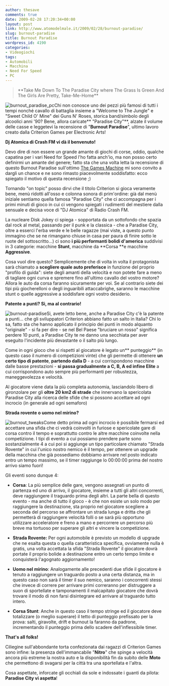 ```yaml
---
author: thesave
comments: true
date: 2009-02-28 17:20:34+00:00
layout: post
link: http://www.atomodelmale.it/2009/02/28/burnout-paradise/
slug: burnout-paradise
title: Burnout Paradise
wordpress_id: 4190
categories:
- Videogiochi
tags:
- Automobili
- Macchina
- Need For Speed
- PC
---
```


<blockquote>**Take Me Down To The Paradise City where The Grass Is Green And The Girls Are Pretty, Take-Me-Home**</blockquote>


![burnout_paradise_pc](http://www.atomodelmale.it/wp-content/uploads/2009/02/burnout_paradise_pc.jpg)Chi non conosce uno dei pezzi più famosi di tutti i tempi nonché cavallo di battaglia insieme a "Welcome to The Jungle" e "Sweet Child O' Mine" dei Guns N' Roses, storica band/simbolo degli alcoolici anni '90? Bene, allora caricate** "Paradise City"**, alzate il volume delle casse e leggetevi la recensione di "**Burnout Paradise**", ultimo lavoro creato dalla Criterion Games per Electronic Arts!

**Dj Atomica di Crash FM vi dà il benvenuto!**

Devo dire di non essere un grande amante di giochi di corse, oddio, qualche capatina per i vari Need for Speed l'ho fatta anch'io, ma non posso certo definirmi un amante del genere; fatto sta che una volta letta la recensione di questo Burnout Paradise sull'ottimo [The Games Machine](http://www.tgmonline.it/) mi sono convito a dargli un chance e ne sono rimasto piacevolmente soddisfatto: ecco spiegato il motivo di questa recensione ;)

Tornando "on topic" posso dirvi che il titolo Criterion si gioca veramente bene, menù ridotti all'osso e colonna sonora di prim'ordine: già dal menù iniziale sentiamo quella famosa "Paradise City" che ci accompagna per i primi minuti di gioco in cui ci vengono spiegati i rudimenti del mestiere dalla sensuale e decisa voce di "DJ Atomica" di Radio Crash FM.

La nucleare Disk Jokey ci spiega - sopportata da un sottofondo che spazia dal rock al metal, passando per il punk e la classica - che a Paradise City, oltre a esserci l'erba verde e le belle ragazze (mai viste, a questo punto immagino che se ne rimangano chiuse in casa per paura di finire sotto le ruote del sottoscritto...) ci sono **i più performanti bolidi d'america** suddivisi in 3 categorie: macchine **Stunt**, macchine da **Corsa **e macchine **Aggressive**.

Cosa vuol dire questo? Semplicemente che di volta in volta il protagonista sarà chiamato a **scegliere quale auto preferisce** in funzione del proprio "profilo di guida": siete degli amanti della velocità e non potete fare a meno di tagliare ogni curva e spremere fino all'ultimo cavallo del vostro motore? Allora le auto da corsa faranno sicuramente per voi. Se al contrario siete dei tipi più giocherelloni o degli inguaribili attaccabrighe, saranno le macchine stunt o quelle aggressive a soddisfare ogni vostro desiderio.<!-- more -->

**Patente a punti? Sì, ma al contrario!**

![burnout-paradise](http://www.atomodelmale.it/wp-content/uploads/2009/02/burnout-paradise.jpg)Si, avete letto bene, anche a Paradise City c'è la patente a punti... che gli sviluppatori Criterion abbiano fatto un salto in Italia? Chi lo sa, fatto sta che hanno applicato il principio dei punti in modo alquanto "originale" - si fa per dire - se nel Bel Paese "bruciare un rosso" significa perdere 10 punti, a Paradise City te ne danno una secchiata per aver eseguito l'incidente più devastante o il salto più lungo.

Come in ogni gioco che si rispetti al giocatore è legato un** punteggio** (in questo caso il numero di competizioni vinte) che gli permette di ottenere **un certo tipo di patente**, **partendo dalla D** - a cui corrispondono macchine dalle basse prestazioni - **si passa gradualmente a C, B, A ed infine Elite** a cui corrispondono auto sempre più performanti per robustezza, maneggevolezza e velocità.

Al giocatore viene data la più completa autonomia, lasciandolo libero di gironzolare per gli **oltre 20 km2 di strade** che innervano la spericolata Paradise City alla ricerca delle sfide che si possono accettare ad ogni incrocio (in generale ad ogni semaforo)

**Strada rovente o uomo nel mirino?**

![burnout_tweaks](http://www.atomodelmale.it/wp-content/uploads/2009/02/burnout_tweaks.jpg)Come detto prima ad ogni incrocio è possibile fermarsi ed accettare una sfida che ci vedrà coinvolti in furiose e spericolate gare di corsa contro il tempo e soprattutto contro le altre macchine coinvolte nella competizione. I tipi di evento a cui possiamo prendere parte sono sostanzialmente 4 a cui poi si aggiunge un tipo particolare chiamato "Strada Rovente" in cui l'unico nostro nemico è il tempo, per ottenere un upgrade della macchina che già possediamo dobbiamo arrivare nel posto indicato entro un tempo massimo, se il timer raggiunge lo 00:00:00 prima del nostro arrivo siamo fuori!

Gli eventi sono dunque 4:



	
  * **Corsa**: La più semplice delle gare, vengono assegnati un punto di partenza ed uno di arrivo, il giocatore, insieme a tutti gli altri concorrenti, deve raggiungere il traguardo prima degli altri. La parte bella di questo evento - ma anche di tutto il gioco - è che non esiste un solo modo per raggiungere la destinazione, sta proprio nel giocatore scegliere a seconda del percorso se affrontare un strada lunga e dritta che gli permetterà di raggiungere velocità folli o se sarà più opportuno utilizzare acceleratore e freno a mano e percorrere un percorso più breve ma tortuoso per superare gli altri e vincere la competizione.



	
  * **Strada Rovente:** Per ogni automobile è previsto un modello di upgrade che ne esalta questa o quella caratteristica specifica, ovviamente nulla è gratis, una volta accettata la sfida "Strada Rovente" il giocatore dovrà portate il proprio bolide a destinazione entro un certo tempo limite e conquisterà l'agognato aggiornamento!



	
  * **Uomo nel mirino**: Analogamente alle precedenti due sfide il giocatore è tenuto a raggiungere un traguardo posto a una certa distanza, ma in questo caso non sarà il timer il suo nemico, saranno i concorrenti stessi che invece di correre per arrivare primi correranno per distruggere a suon di sportellate e tamponamenti il malcapitato giocatore che dovrà trovare il modo di non farsi disintegrare ed arrivare al traguardo tutto intero.



	
  * **Corsa Stunt**: Anche in questo caso il tempo stringe ed il giocatore deve totalizzare (o meglio superare) il tetto di punteggio prefissato per la prova: salti, giravolte, drift e burnout la faranno da padrone, incrementando il punteggio prima dello scadere dell'inflessibile timer.


**That's all folks!**

Ciliegine sull'abbondante torta confezionata dai ragazzi di Criterion Games sono infine: la presenza dell'immancabile "**Nitro**" che spinge a velocità ancora più estreme la nostra auto e la disponibilità fin da subito delle **Moto** che permettono di svagarsi per la città tra una sportellata e l'altra.

Cosa aspettate, inforcate gli occhiali da sole e indossate i guanti da pilota: **Paradise City vi aspetta**!
